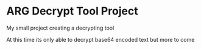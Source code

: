 # ARG Decrypt Tool Project

My small project creating a decrypting tool

At this time its only able to decrypt base64 encoded text but more to come
